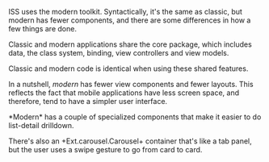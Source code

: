 ISS uses the modern toolkit. Syntactically, it's the same as classic, but modern has fewer components, and there are
some differences in how a few things are done.

<div type="expander" caption="What's the same?">
<p>
Classic and modern applications share the core package, which includes
data, the class system, binding, view controllers and view models.
</p>
<p>
Classic and modern code is identical when using these shared features.
</p>
</div>

<div type="expander" caption="What's different?">
<p>

In a nutshell, *modern* has fewer view components and fewer layouts. 
This reflects the fact that mobile applications have less screen space,
and therefore, tend to have a simpler user interface.

</p><p>
*Modern* has a couple of specialized components that make it easier
to do list-detail drilldown. 
</p><p>
There's also an +Ext.carousel.Carousel+
container that's like a tab panel, but the user uses a swipe gesture
to go from card to card.
</p>
 </div>